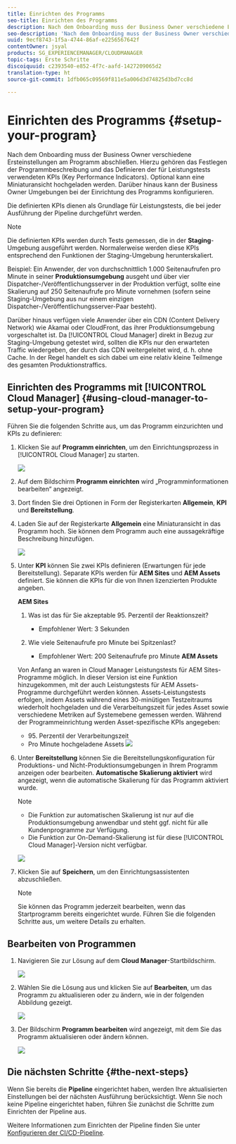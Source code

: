 ```yaml
---
title: Einrichten des Programms
seo-title: Einrichten des Programms
description: Nach dem Onboarding muss der Business Owner verschiedene Ersteinstellungen am Programm vornehmen.
seo-description: 'Nach dem Onboarding muss der Business Owner verschiedene Ersteinstellungen an Adobe AEM Cloud Manager vornehmen. Hierzu gehören das Festlegen der Programmbeschreibung und das Definieren der für Leistungstests verwendeten KPIs. '
uuid: 9ecf8743-1f5a-4744-86af-e2256567642f
contentOwner: jsyal
products: SG_EXPERIENCEMANAGER/CLOUDMANAGER
topic-tags: Erste Schritte
discoiquuid: c2393540-e852-4f7c-aafd-1427209065d2
translation-type: ht
source-git-commit: 1dfb065c09569f811e5a006d3d74825d3bd7cc8d

---
```



# Einrichten des Programms {#setup-your-program}

Nach dem Onboarding muss der Business Owner verschiedene Ersteinstellungen am Programm abschließen. Hierzu gehören das Festlegen der Programmbeschreibung und das Definieren der für Leistungstests verwendeten KPIs (Key Performance Indicators). Optional kann eine Miniaturansicht hochgeladen werden. Darüber hinaus kann der Business Owner Umgebungen bei der Einrichtung des Programms konfigurieren.

Die definierten KPIs dienen als Grundlage für Leistungstests, die bei jeder Ausführung der Pipeline durchgeführt werden.

>[!NOTE]
>
>Die definierten KPIs werden durch Tests gemessen, die in der **Staging**-Umgebung ausgeführt werden. Normalerweise werden diese KPIs entsprechend den Funktionen der Staging-Umgebung herunterskaliert.
>
>Beispiel: Ein Anwender, der von durchschnittlich 1.000 Seitenaufrufen pro Minute in seiner **Produktionsumgebung** ausgeht und über vier Dispatcher-/Veröffentlichungsserver in der Produktion verfügt, sollte eine Skalierung auf 250 Seitenaufrufe pro Minute vornehmen (sofern seine Staging-Umgebung aus nur einem einzigen Dispatcher-/Veröffentlichungsserver-Paar besteht).
>
>Darüber hinaus verfügen viele Anwender über ein CDN (Content Delivery Network) wie Akamai oder CloudFront, das ihrer Produktionsumgebung vorgeschaltet ist. Da [!UICONTROL Cloud Manager] direkt in Bezug zur Staging-Umgebung getestet wird, sollten die KPIs nur den erwarteten Traffic wiedergeben, der durch das CDN weitergeleitet wird, d. h. ohne Cache. In der Regel handelt es sich dabei um eine relativ kleine Teilmenge des gesamten Produktionstraffics.

## Einrichten des Programms mit [!UICONTROL Cloud Manager] {#using-cloud-manager-to-setup-your-program}

Führen Sie die folgenden Schritte aus, um das Programm einzurichten und KPIs zu definieren:

1. Klicken Sie auf **Programm einrichten**, um den Einrichtungsprozess in [!UICONTROL Cloud Manager] zu starten.

   ![](assets/SetUpProgram1.png)

1. Auf dem Bildschirm **Programm einrichten** wird „Programminformationen bearbeiten“ angezeigt.

1. Dort finden Sie drei Optionen in Form der Registerkarten **Allgemein**, **KPI** und **Bereitstellung**.

1. Laden Sie auf der Registerkarte **Allgemein** eine Miniaturansicht in das Programm hoch. Sie können dem Programm auch eine aussagekräftige Beschreibung hinzufügen.

   ![](assets/Setup_Program-General.png)

1. Unter **KPI** können Sie zwei KPIs definieren (Erwartungen für jede Bereitstellung). Separate KPIs werden für **AEM Sites** und **AEM Assets** definiert. Sie können die KPIs für die von Ihnen lizenzierten Produkte angeben.

   **AEM Sites**

   1. Was ist das für Sie akzeptable 95. Perzentil der Reaktionszeit?

      * Empfohlener Wert: 3 Sekunden
   1. Wie viele Seitenaufrufe pro Minute bei Spitzenlast?

      * Empfohlener Wert: 200 Seitenaufrufe pro Minute
   **AEM Assets**

   Von Anfang an waren in Cloud Manager Leistungstests für AEM Sites-Programme möglich. In dieser Version ist eine Funktion hinzugekommen, mit der auch Leistungstests für AEM Assets-Programme durchgeführt werden können. Assets-Leistungstests erfolgen, indem Assets während eines 30-minütigen Testzeitraums wiederholt hochgeladen und die Verarbeitungszeit für jedes Asset sowie verschiedene Metriken auf Systemebene gemessen werden.
Während der Programmeinrichtung werden Asset-spezifische KPIs angegeben:

   * 95. Perzentil der Verarbeitungszeit
   * Pro Minute hochgeladene Assets
   ![](assets/Setup_Program-KPIs.png)

1. Unter **Bereitstellung** können Sie die Bereitstellungskonfiguration für Produktions- und Nicht-Produktionsumgebungen in Ihrem Programm anzeigen oder bearbeiten. **Automatische Skalierung aktiviert** wird angezeigt, wenn die automatische Skalierung für das Programm aktiviert wurde.

   >[!NOTE]
   >
   >* Die Funktion zur automatischen Skalierung ist nur auf die Produktionsumgebung anwendbar und steht ggf. nicht für alle Kundenprogramme zur Verfügung.
   >* Die Funktion zur On-Demand-Skalierung ist für diese [!UICONTROL Cloud Manager]-Version nicht verfügbar.


   ![](assets/Setup_Program-Provisioning.png)

1. Klicken Sie auf **Speichern**, um den Einrichtungsassistenten abzuschließen.

   >[!NOTE]
   >
   >Sie können das Programm jederzeit bearbeiten, wenn das Startprogramm bereits eingerichtet wurde. Führen Sie die folgenden Schritte aus, um weitere Details zu erhalten.

## Bearbeiten von Programmen

1. Navigieren Sie zur Lösung auf dem **Cloud Manager**-Startbildschirm.

   ![](assets/SetUpProgram5.png)

1. Wählen Sie die Lösung aus und klicken Sie auf **Bearbeiten**, um das Programm zu aktualisieren oder zu ändern, wie in der folgenden Abbildung gezeigt.

   ![](assets/SetUpProgram6.png)

1. Der Bildschirm **Programm bearbeiten** wird angezeigt, mit dem Sie das Programm aktualisieren oder ändern können.

   ![](assets/Editing_Program-screen3.png)

## Die nächsten Schritte {#the-next-steps}

Wenn Sie bereits die **Pipeline** eingerichtet haben, werden Ihre aktualisierten Einstellungen bei der nächsten Ausführung berücksichtigt. Wenn Sie noch keine Pipeline eingerichtet haben, führen Sie zunächst die Schritte zum Einrichten der Pipeline aus.

Weitere Informationen zum Einrichten der Pipeline finden Sie unter [Konfigurieren der CI/CD-Pipeline](https://helpx.adobe.com/experience-manager/cloud-manager/using/configuring-pipeline.html).
